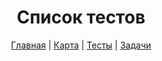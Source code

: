 <div align="center">

# Список тестов

[Главная](https://github.com/dollaween/junior-roadmap/)
|
[Карта](https://github.com/dollaween/junior-roadmap/roadmap)
|
[Тесты](https://github.com/dollaween/junior-roadmap/tests/)
|
[Задачи](https://github.com/dollaween/junior-roadmap/tasks)

</div>
